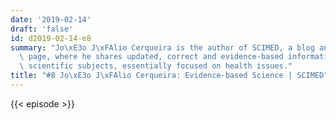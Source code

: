 ```yaml
---
date: '2019-02-14'
draft: 'false'
id: d2019-02-14-e8
summary: "Jo\xE3o J\xFAlio Cerqueira is the author of SCIMED, a blog and a Facebook\
  \ page, where he shares updated, correct and evidence-based information about several\
  \ scientific subjects, essentially focused on health issues."
title: "#8 Jo\xE3o J\xFAlio Cerqueira: Evidence-based Science | SCIMED"
---
```

{{< episode >}}
